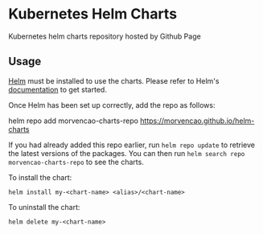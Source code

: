 # Kubernetes Helm Charts

Kubernetes helm charts repository hosted by Github Page

## Usage

[Helm](https://helm.sh) must be installed to use the charts.  Please refer to
Helm's [documentation](https://helm.sh/docs) to get started.

Once Helm has been set up correctly, add the repo as follows:

  helm repo add morvencao-charts-repo https://morvencao.github.io/helm-charts

If you had already added this repo earlier, run `helm repo update` to retrieve
the latest versions of the packages.  You can then run `helm search repo
morvencao-charts-repo` to see the charts.

To install the <chart-name> chart:

    helm install my-<chart-name> <alias>/<chart-name>

To uninstall the chart:

    helm delete my-<chart-name>
